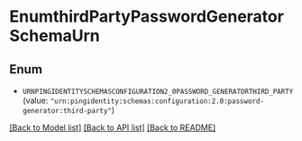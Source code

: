 # EnumthirdPartyPasswordGeneratorSchemaUrn

## Enum


* `URNPINGIDENTITYSCHEMASCONFIGURATION2_0PASSWORD_GENERATORTHIRD_PARTY` (value: `"urn:pingidentity:schemas:configuration:2.0:password-generator:third-party"`)


[[Back to Model list]](../README.md#documentation-for-models) [[Back to API list]](../README.md#documentation-for-api-endpoints) [[Back to README]](../README.md)


